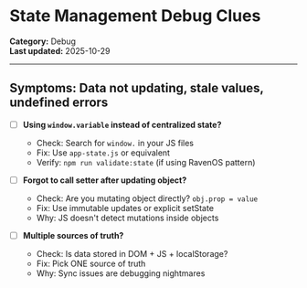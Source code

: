 # State Management Debug Clues

**Category:** Debug  
**Last updated:** 2025-10-29

---

## Symptoms: Data not updating, stale values, undefined errors

- [ ] **Using `window.variable` instead of centralized state?**
  - Check: Search for `window.` in your JS files
  - Fix: Use `app-state.js` or equivalent
  - Verify: `npm run validate:state` (if using RavenOS pattern)

- [ ] **Forgot to call setter after updating object?**
  - Check: Are you mutating object directly? `obj.prop = value`
  - Fix: Use immutable updates or explicit setState
  - Why: JS doesn't detect mutations inside objects

- [ ] **Multiple sources of truth?**
  - Check: Is data stored in DOM + JS + localStorage?
  - Fix: Pick ONE source of truth
  - Why: Sync issues are debugging nightmares

